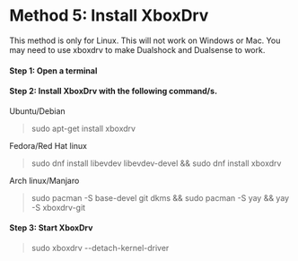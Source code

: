 
# Method 5: Install XboxDrv

This method is only for Linux. This will not work on Windows or Mac. 
You may need to use xboxdrv to make Dualshock and Dualsense to work.


#### Step 1: Open a terminal

#### Step 2: Install XboxDrv with the following command/s.

Ubuntu/Debian
>  sudo apt-get install xboxdrv 

Fedora/Red Hat linux

>  sudo dnf install libevdev libevdev-devel &&
>  sudo dnf install xboxdrv 

Arch linux/Manjaro

>  sudo pacman -S base-devel git dkms &&
>  sudo pacman -S yay &&
>  yay -S xboxdrv-git

#### Step 3: Start XboxDrv

> sudo xboxdrv --detach-kernel-driver


